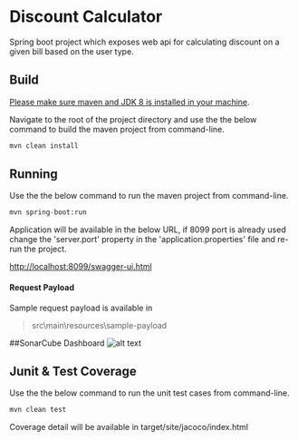 # Discount Calculator

Spring boot project which exposes web api for calculating discount on a given bill based on the user type.

## Build

[Please make sure maven and JDK 8 is installed in your machine]().

Navigate to the root of the project directory and use the the below command to build the maven project from command-line.

```bash
mvn clean install
```

## Running

Use the the below command to run the maven project from command-line.
```python
mvn spring-boot:run
```
Application will be available in the below URL, if 8099 port is already used change the 'server.port' property in the 'application.properties' file and re-run the project.

[http://localhost:8099/swagger-ui.html](http://localhost:8099/swagger-ui.html)
#### Request Payload

Sample request payload is available in
>src\main\resources\sample-payload

##SonarCube Dashboard
![alt text](https://raw.githubusercontent.com/username/projectname/branch/path/to/img.png)

## Junit & Test Coverage

Use the the below command to run the unit test cases from command-line.
```python
mvn clean test
```
Coverage detail will be available in target/site/jacoco/index.html

